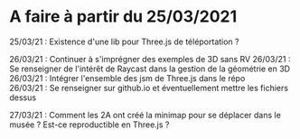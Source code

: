 # A faire à partir du 25/03/2021

25/03/21 : Existence d'une lib pour Three.js de téléportation ?

26/03/21 : Continuer à s'imprégner des exemples de 3D sans RV
26/03/21 : Se renseigner de l'intérêt de Raycast dans la gestion de la géométrie en 3D
26/03/21 : Intégrer l'ensemble des jsm de Three.js dans le répo    
26/03/21 : Se renseigner sur github.io et éventuellement mettre les fichiers dessus

27/03/21 : Comment les 2A ont créé la minimap pour se déplacer dans le musée ? Est-ce reproductible en Three.js ?


